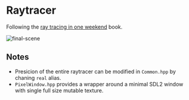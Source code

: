 # Raytracer
Following the [ray tracing in one weekend](https://raytracing.github.io/) book.

![final-scene](https://user-images.githubusercontent.com/11990706/100519597-eb707700-3190-11eb-93f2-ef0f69b7e7f8.png)

## Notes
- Presicion of the entire raytracer can be modified in `Common.hpp` by chaning `real` alias.
- `PixelWindow.hpp` provides a wrapper around a minimal SDL2 window with single full size mutable texture.
